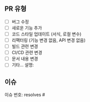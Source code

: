 ## PR 유형

<!-- 이 PR에 해당하는 것을 "x"로 표시하세요. -->

- [ ] 버그 수정
- [ ] 새로운 기능 추가
- [ ] 코드 스타일 업데이트 (서식, 로컬 변수)
- [ ] 리팩터링 (기능 변경 없음, API 변경 없음)
- [ ] 빌드 관련 변경
- [ ] CI/CD 관련 변경
- [ ] 문서 내용 변경
- [ ] 기타... 설명:

## 이슈

<!-- Ex: resolves #16 -->
이슈 번호: resolves #
